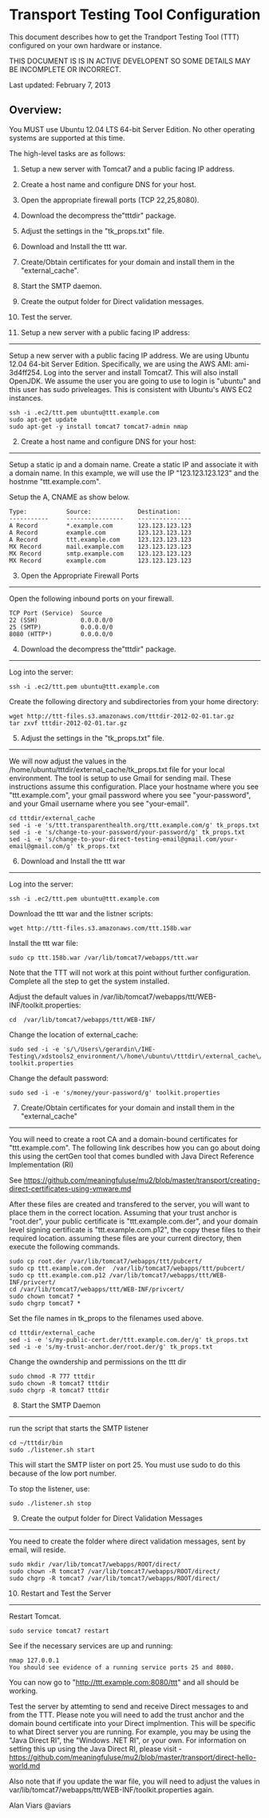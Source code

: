 Transport Testing Tool Configuration
====================================

This document describes how to get the Trandport Testing Tool (TTT) configured
on your own hardware or instance.

THIS DOCUMENT IS IS IN ACTIVE DEVELOPENT SO SOME DETAILS MAY BE INCOMPLETE OR
INCORRECT.

Last updated: February 7, 2013

Overview:
---------


You MUST use Ubuntu 12.04 LTS 64-bit Server Edition.  No other operating systems
are supported at this time.

The high-level tasks are as follows:

1. Setup a new server with Tomcat7 and a public facing IP address.
2. Create a host name and configure DNS for your host.
3. Open the appropriate firewall ports (TCP 22,25,8080).
4. Download the decompress the"tttdir" package.
5. Adjust the settings in the "tk_props.txt" file.
6. Download and Install the ttt war.
7. Create/Obtain certificates for your domain and install them in the "external_cache".
8. Start the SMTP daemon.
9. Create the output folder for Direct validation messages.
10. Test the server.


1. Setup a new server with a public facing IP address:
------------------------------------------------------

Setup a new server with a public facing IP address.  We are using Ubuntu
12.04 64-bit Server Edition.  Specifically, we are using the AWS AMI:
ami-3d4ff254. Log into the server and install Tomcat7. This will also install
OpenJDK. We assume the user you are going to use to login is "ubuntu" and this
user has sudo priveleages. This is consistent with Ubuntu's AWS EC2 instances.

    ssh -i .ec2/ttt.pem ubuntu@ttt.example.com
    sudo apt-get update
    sudo apt-get -y install tomcat7 tomcat7-admin nmap


2. Create a host name and configure DNS for your host:
------------------------------------------------------

Setup a static ip and a domain name. Create a static IP and associate  it with
a domain name. In this example, we will use the IP  "123.123.123.123" and the
hostnme "ttt.example.com".

Setup the A, CNAME as show below.
 
    Type:           Source:             Destination:
    -----------     ----------------    ---------------
    A Record        *.example.com       123.123.123.123	
    A Record	    example.com         123.123.123.123
    A Record	    ttt.example.com     123.123.123.123	
    MX Record       mail.example.com    123.123.123.123
    MX Record       smtp.example.com    123.123.123.123	
    MX Record       example.com         123.123.123.123	


3. Open the Appropriate Firewall Ports 
--------------------------------------

Open the following inbound ports on your firewall.

    TCP Port (Service)	Source
    22 (SSH)	        0.0.0.0/0	
    25 (SMTP)           0.0.0.0/0
    8080 (HTTP*)        0.0.0.0/0	


4. Download the decompress the"tttdir" package.
-----------------------------------------------

Log into the server:

    ssh -i .ec2/ttt.pem ubuntu@ttt.example.com

Create the following directory and subdirectories from your home directory:

    wget http://ttt-files.s3.amazonaws.com/tttdir-2012-02-01.tar.gz
    tar zxvf tttdir-2012-02-01.tar.gz


5. Adjust the settings in the "tk_props.txt" file.
---------------------------------------------------------------
    
We will now adjust the values in the /home/ubuntu/tttdir/external_cache/tk_props.txt
file for your local environment. The tool is setup to use Gmail for sending mail.
These instructions assume this configuration. Place your hostname where you see
"ttt.example.com", your gmail password where you see "your-password", and your
Gmail username where you see "your-email".
    
    cd tttdir/external_cache
    sed -i -e 's/ttt.transparenthealth.org/ttt.example.com/g' tk_props.txt
    sed -i -e 's/change-to-your-password/your-password/g' tk_props.txt
    sed -i -e 's/change-to-your-direct-testing-email@gmail.com/your-email@gmail.com/g' tk_props.txt


6. Download and Install the ttt war 
-----------------------------------

Log into the server:

    ssh -i .ec2/ttt.pem ubuntu@ttt.example.com
    
Download the ttt war and the listner scripts:


    wget http://ttt-files.s3.amazonaws.com/ttt.158b.war
        

Install the ttt war file:

    sudo cp ttt.158b.war /var/lib/tomcat7/webapps/ttt.war

Note that the TTT will not work at this point without further configuration.
Complete all the step to get the system installed.

Adjust the default values in /var/lib/tomcat7/webapps/ttt/WEB-INF/toolkit.properties:
    
    cd  /var/lib/tomcat7/webapps/ttt/WEB-INF/

Change the location of external_cache:

    sudo sed -i -e 's/\/Users\/gerardin\/IHE-Testing\/xdstools2_environment/\/home\/ubuntu\/tttdir\/external_cache\//g' toolkit.properties

Change the default password:

    sudo sed -i -e 's/money/your-password/g' toolkit.properties


7. Create/Obtain certificates for your domain and install them in the "external_cache"
--------------------------------------------------------------------------------------

You will need to create a root CA and a domain-bound certificates for "ttt.example.com".
The following link describes how you can go about doing this using the certGen
tool that comes bundled with Java Direct Reference Implementation (RI)

See https://github.com/meaningfuluse/mu2/blob/master/transport/creating-direct-certificates-using-vmware.md

After these files are created and transfered to the server, you will want to
place them in the correct location. Assuming that your trust anchor is "root.der",
your public certificate is "ttt.example.com.der", and your domain level signing
certificate is "ttt.example.com.p12", the copy these files to their required
location. assuming these files are your current directory, then execute the
following commands.

    sudo cp root.der /var/lib/tomcat7/webapps/ttt/pubcert/
    sudo cp ttt.example.com.der  /var/lib/tomcat7/webapps/ttt/pubcert/
    sudo cp ttt.example.com.p12 /var/lib/tomcat7/webapps/ttt/WEB-INF/privcert/
    cd /var/lib/tomcat7/webapps/ttt/WEB-INF/privcert/
    sudo chown tomcat7 *
    sudo chgrp tomcat7 *
    
    
Set the file names in tk_props to the filenames used above.
    
    cd tttdir/external_cache
    sed -i -e 's/my-public-cert.der/ttt.example.com.der/g' tk_props.txt
    sed -i -e 's/my-trust-anchor.der/root.der/g' tk_props.txt


Change the owndership and permissions on the ttt dir

    sudo chmod -R 777 tttdir
    sudo chown -R tomcat7 tttdir
    sudo chgrp -R tomcat7 tttdir

8. Start the SMTP Daemon
------------------------

run the script that starts the SMTP listener

    cd ~/tttdir/bin
    sudo ./listener.sh start
    
This will start the SMTP lister on port 25.  You must use sudo to do this
because of the low port number.
    
To stop the listener, use:

    sudo ./listener.sh stop
    
9. Create the output folder for Direct Validation Messages
----------------------------------------------------------

You need to create the folder where direct validation messages, sent by email,
will reside.

    sudo mkdir /var/lib/tomcat7/webapps/ROOT/direct/
    sudo chown -R tomcat7 /var/lib/tomcat7/webapps/ROOT/direct/
    sudo chgrp -R tomcat7 /var/lib/tomcat7/webapps/ROOT/direct/


10. Restart and Test the Server
------------------------------

Restart Tomcat.

    sudo service tomcat7 restart


See if the necessary services are up and running:


    nmap 127.0.0.1
    You should see evidence of a running service ports 25 and 8080.
    
You can now go to "http://ttt.example.com:8080/ttt" and all should be working.

Test the server by attemting to send and receive Direct messages to and from the
TTT.  Please note you will need to add the trust anchor and the domain bound
certificate into your Direct implmention.  This will be specific to what Direct
server you are running.  For example, you may be using the "Java Direct RI", the 
"Windows .NET RI", or your own.  For information on setting this up using the
Java Direct RI, please visit -
https://github.com/meaningfuluse/mu2/blob/master/transport/direct-hello-world.md


Also note that if you update the war file, you will need to adjust the values
in var/lib/tomcat7/webapps/ttt/WEB-INF/toolkit.properties again.

Alan Viars
@aviars


